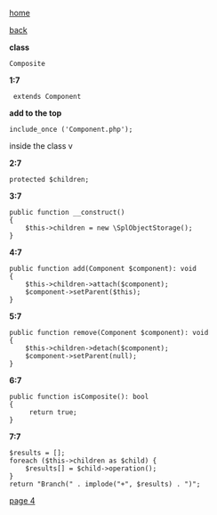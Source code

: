 [home](./page01.md)

[back](./page02.md)


**class**
```
Composite
```
**1:7**
```
 extends Component
```

**add to the top**
```
include_once ('Component.php');
```

inside the class v

**2:7**
```
protected $children;
```

**3:7**
```
public function __construct()
{
    $this->children = new \SplObjectStorage();
}
```

**4:7**
```
public function add(Component $component): void
{
    $this->children->attach($component);
    $component->setParent($this);
}
```

**5:7**
```
public function remove(Component $component): void
{
    $this->children->detach($component);
    $component->setParent(null);
}
```

**6:7**
```
public function isComposite(): bool
{
     return true;
}
```
**7:7**
```
$results = [];
foreach ($this->children as $child) {
    $results[] = $child->operation();
}
return "Branch(" . implode("+", $results) . ")";
```


[page 4](./page04.md)
